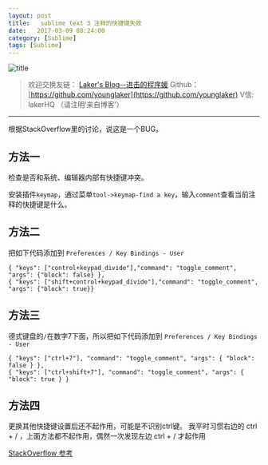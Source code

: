 ```yaml
---
layout: post
title:   sublime text 3 注释的快捷键失效
date:   2017-03-09 08:24:00
category: [Sublime]
tags: [Sublime]
---
```


![title][1]

<!--more-->

> 欢迎交换友链： [Laker's Blog--进击的程序媛](http://laker.me/blog)
> Github：[https://github.com/younglaker](https://github.com/younglaker)
> V信: lakerHQ （请注明‘来自博客’）

---

根据StackOverflow里的讨论，说这是一个BUG。

## 方法一
检查是否和系统、编辑器内部有快捷键冲突。

安装插件`keymap`，通过菜单`tool->keymap-find a key`，输入`comment`查看当前注释的快捷键是什么。

## 方法二

把如下代码添加到 `Preferences / Key Bindings - User`

```
{ "keys": ["control+keypad_divide"],"command": "toggle_comment", "args": {"block": false} },
{ "keys": ["shift+control+keypad_divide"],"command": "toggle_comment", "args": {"block": true}}
```

## 方法三

德式键盘的`/`在数字7下面，所以把如下代码添加到 `Preferences / Key Bindings - User`

```
{ "keys": ["ctrl+7"], "command": "toggle_comment", "args": { "block": false } },
{ "keys": ["ctrl+shift+7"], "command": "toggle_comment", "args": { "block": true } }
```

## 方法四

更换其他快捷键设置后还不起作用，可能是不识别ctrl键。
我平时习惯右边的 ctrl + / ，上面方法都不起作用，偶然一次发现左边 ctrl + / 才起作用


[StackOverflow 参考][2]


  [1]: http://77g54f.com1.z0.glb.clouddn.com/bgt-20170309.png?imageView2/1/q/100|watermark/1/image/aHR0cDovLzc3ZzU0Zi5jb20xLnowLmdsYi5jbG91ZGRuLmNvbS9sYWtlcjEucG5n/dissolve/100/gravity/South/dy/10
  [2]: http://stackoverflow.com/questions/17742781/keyboard-shortcut-to-comment-lines-in-sublime-text-3
